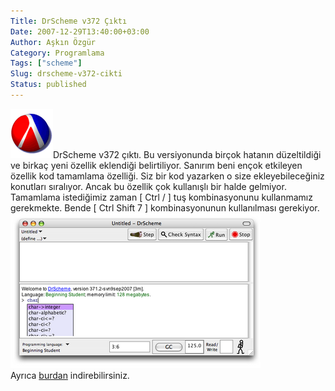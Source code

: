 ```yaml
---
Title: DrScheme v372 Çıktı
Date: 2007-12-29T13:40:00+03:00
Author: Aşkın Özgür
Category: Programlama
Tags: ["scheme"]
Slug: drscheme-v372-cikti
Status: published
---
```


![DrScheme Logo](/uploads/2007/12/drscheme.gif)DrScheme v372 çıktı. Bu versiyonunda birçok hatanın düzeltildiği ve birkaç yeni özellik eklendiği belirtiliyor. Sanırım beni ençok etkileyen özellik kod tamamlama özelliği. Siz bir kod yazarken o size ekleyebileceğiniz konutları sıralıyor. Ancak bu özellik çok kullanışlı bir halde gelmiyor. Tamamlama istediğimiz zaman \[ Ctrl / \] tuş kombinasyonunu kullanmamız gerekmekte. Bende \[ Ctrl Shift 7 \] kombinasyonunun kullanılması gerekiyor.  
![Kod tamamlama](/uploads/2007/12/drscheme.png)  
Ayrıca [burdan](http://download.plt-scheme.org/) indirebilirsiniz.
